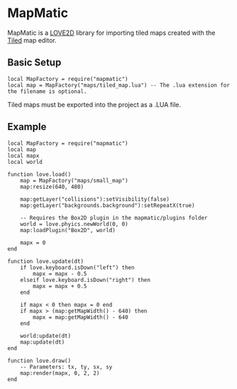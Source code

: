 # MapMatic
MapMatic is a [LOVE2D](https://love2d.org/) library for importing tiled maps created with the [Tiled](https://www.mapeditor.org/) map editor.

## Basic Setup
```
local MapFactory = require("mapmatic")
local map = MapFactory("maps/tiled_map.lua") -- The .lua extension for the filename is optional.
```
Tiled maps must be exported into the project as a .LUA file.

## Example
```
local MapFactory = require("mapmatic")
local map
local mapx
local world

function love.load()
    map = MapFactory("maps/small_map")
    map:resize(640, 480)

    map:getLayer("collisions"):setVisibility(false)
    map:getLayer("backgrounds.background"):setRepeatX(true)

    -- Requires the Box2D plugin in the mapmatic/plugins folder
    world = love.phyics.newWorld(0, 0)
    map:loadPlugin("Box2D", world)

    mapx = 0
end

function love.update(dt)
    if love.keyboard.isDown("left") then
        mapx = mapx - 0.5
    elseif love.keyboard.isDown("right") then
        mapx = mapx + 0.5
    end

    if mapx < 0 then mapx = 0 end
    if mapx > (map:getMapWidth() - 640) then
        mapx = map:getMapWidth() - 640
    end

    world:update(dt)
    map:update(dt)
end

function love.draw()
    -- Parameters: tx, ty, sx, sy
    map:render(mapx, 0, 2, 2)
end

```



